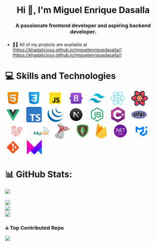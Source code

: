<h1 align="center">Hi 👋, I'm Miguel Enrique Dasalla</h1>

###

<h3 align="center">A passionate frontend developer and aspiring backend developer.</h3>

###

- 👨‍💻 All of my projects are available at [https://khadalicioso.github.io/miguelenriquedasalla/](https://khadalicioso.github.io/miguelenriquedasalla/)

###

# 💻 Skills and Technologies

<div align="left">
  <img src="./assets/html.png" height="50" alt="html5 logo"  />
  <img width="10" />
  <img src="./assets/css.png" height="50" alt="css3 logo"  />
  <img width="10" />
  <img src="./assets/js.png" height="50" alt="javascript logo"  />
  <img width="10" />
  <img src="./assets/bootstrap.png" height="50" alt="bootstrap logo"  />
  <img width="10" />
  <img src="./assets/tailwind.png" height="50" alt="tailwind css logo"  />
  <img width="10" />
  <img src="./assets/react.png" height="50" alt="react js logo"  />
  <img width="10" />
  <img src="./assets/reactquery.png" height="50" alt="react query logo"  />
  <img width="10" />
  <img src="./assets/vue.png" height="50" alt="vue js logo"  />
  <img width="10" />
  <img src="./assets/ts.png" height="50" alt="typescript logo"  />
  <img width="10" />
  <img src="./assets/jquery.png" height="50" alt="jquery logo"  />
  <img width="10" />
  <img src="./assets/next.png" height="50" alt="next js logo"  />
  <img width="10" />
  <img src="./assets/node.png" height="50" alt="node js logo"  />
  <img width="10" />
  <img src="./assets/csharp.png" height="50" alt="csharp logo"  />
  <img width="10" />
  <img src="./assets/php.png" height="50" alt="php logo"  />
  <img width="10" />
  <img src="./assets/laravel.png" height="50" alt="laravel logo"  />
  <img width="10" />
  <img src="./assets/mysql.png" height="50" alt="mysql logo"  />
  <img width="10" />
  <img src="./assets/sqlserver.png" height="50" alt="sql server logo"  />
  <img width="10" />
  <img src="./assets/mongodb.png" height="50" alt="mongodb logo"  />
  <img width="10" />
  <img src="./assets/firebase.png" height="50" alt="firebase logo"  />
  <img width="10" />
  <img src="./assets/dotnet.png" height="50" alt="dotnet core logo"  />
  <img width="10" />
  <img src="./assets/mui.png" height="50" alt="material ui logo"  />
  <img width="10" />
  <img src="./assets/git.png" height="50" alt="git logo"  />
  <img width="10" />
  <img src="./assets/framer.png" height="50" alt="framer motion logo"  />
  <img width="10" />
</div>

###

# 📊 GitHub Stats:

[![](https://visitcount.itsvg.in/api?id=khadalicioso&icon=0&color=1)](https://visitcount.itsvg.in)<br/><br/>
![](https://github-readme-stats.vercel.app/api/top-langs/?username=khadalicioso&theme=react&hide_border=false&include_all_commits=true&count_private=false&layout=compact)<br/>
![](https://github-readme-stats.vercel.app/api?username=khadalicioso&theme=react&hide_border=false&include_all_commits=true&count_private=false)<br/>
![](https://github-readme-streak-stats.herokuapp.com/?user=khadalicioso&theme=react&hide_border=false)

###

### 🔝 Top Contributed Repo

![](https://github-contributor-stats.vercel.app/api?username=khadalicioso&limit=5&theme=dark&combine_all_yearly_contributions=true)
